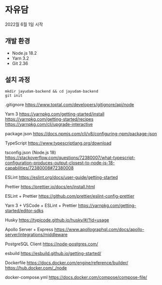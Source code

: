 # 자유담

2022월 6월 1일 시작

## 개발 환경

- Node.js 18.2
- Yarn 3.2
- Git 2.36

## 설치 과정

```
mkdir jayudam-backend && cd jayudam-backend
git init
```

.gitignore
https://www.toptal.com/developers/gitignore/api/node

Yarn 3
https://yarnpkg.com/getting-started/install
https://yarnpkg.com/getting-started/recipes
https://yarnpkg.com/cli/upgrade-interactive

package.json
https://docs.npmjs.com/cli/v8/configuring-npm/package-json

TypeScript
https://www.typescriptlang.org/download

tsconfig.json (Node.js 18)
https://stackoverflow.com/questions/72380007/what-typescript-configuration-produces-output-closest-to-node-js-18-capabilities/72380008#72380008

ESLint
https://eslint.org/docs/user-guide/getting-started

Prettier
https://prettier.io/docs/en/install.html

ESLint + Prettier
https://github.com/prettier/eslint-config-prettier

Yarn 3 + VSCode + ESLint + Prettier
https://yarnpkg.com/getting-started/editor-sdks

Husky
https://typicode.github.io/husky/#/?id=usage

Apollo Server + Express
https://www.apollographql.com/docs/apollo-server/integrations/middleware

PostgreSQL Client
https://node-postgres.com/

esbuild
https://esbuild.github.io/getting-started/

Dockerfile
https://docs.docker.com/engine/reference/builder/
https://hub.docker.com/_/node

docker-compose.yml
https://docs.docker.com/compose/compose-file/

